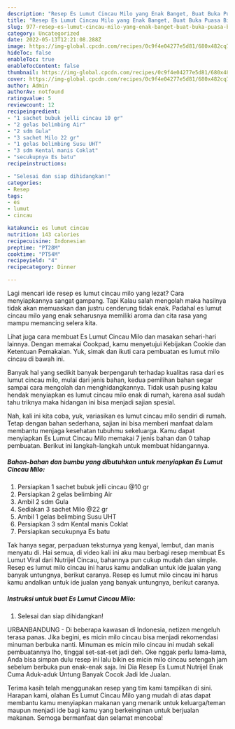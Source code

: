 ```yaml
---
description: "Resep Es Lumut Cincau Milo yang Enak Banget, Buat Buka Puasa Bisa Manjain Lidah"
title: "Resep Es Lumut Cincau Milo yang Enak Banget, Buat Buka Puasa Bisa Manjain Lidah"
slug: 977-resep-es-lumut-cincau-milo-yang-enak-banget-buat-buka-puasa-bisa-manjain-lidah
category: Uncategorized
date: 2022-05-13T12:21:08.288Z
image: https://img-global.cpcdn.com/recipes/0c9f4e04277e5d81/680x482cq70/es-lumut-cincau-milo-foto-resep-utama.jpg
hideToc: false
enableToc: true
enableTocContent: false
thumbnail: https://img-global.cpcdn.com/recipes/0c9f4e04277e5d81/680x482cq70/es-lumut-cincau-milo-foto-resep-utama.jpg
cover: https://img-global.cpcdn.com/recipes/0c9f4e04277e5d81/680x482cq70/es-lumut-cincau-milo-foto-resep-utama.jpg
author: Admin
authorAv: notfound
ratingvalue: 5
reviewcount: 12
recipeingredient:
- "1 sachet bubuk jelli cincau 10 gr"
- "2 gelas belimbing Air"
- "2 sdm Gula"
- "3 sachet Milo 22 gr"
- "1 gelas belimbing Susu UHT"
- "3 sdm Kental manis Coklat"
- "secukupnya Es batu"
recipeinstructions:

- "Selesai dan siap dihidangkan!"
categories:
- Resep
tags:
- es
- lumut
- cincau

katakunci: es lumut cincau 
nutrition: 143 calories
recipecuisine: Indonesian
preptime: "PT28M"
cooktime: "PT54M"
recipeyield: "4"
recipecategory: Dinner

---
```



Lagi mencari ide resep es lumut cincau milo yang lezat? Cara menyiapkannya sangat gampang. Tapi Kalau salah mengolah maka hasilnya tidak akan memuaskan dan justru cenderung tidak enak. Padahal es lumut cincau milo yang enak seharusnya memiliki aroma dan cita rasa yang mampu memancing selera kita.


Lihat juga cara membuat Es Lumut Cincau Milo dan masakan sehari-hari lainnya. Dengan memakai Cookpad, kamu menyetujui Kebijakan Cookie dan Ketentuan Pemakaian. Yuk, simak dan ikuti cara pembuatan es lumut milo cincau di bawah ini.

Banyak hal yang sedikit banyak berpengaruh terhadap kualitas rasa dari es lumut cincau milo, mulai dari jenis bahan, kedua pemilihan bahan segar sampai cara mengolah dan menghidangkannya. Tidak usah pusing kalau hendak menyiapkan es lumut cincau milo enak di rumah, karena asal sudah tahu triknya maka hidangan ini bisa menjadi sajian spesial.


Nah, kali ini kita coba, yuk, variasikan es lumut cincau milo sendiri di rumah. Tetap dengan bahan sederhana, sajian ini bisa memberi manfaat dalam membantu menjaga kesehatan tubuhmu sekeluarga. Kamu dapat menyiapkan Es Lumut Cincau Milo memakai 7 jenis bahan dan 0 tahap pembuatan. Berikut ini langkah-langkah untuk membuat hidangannya.

<!--inarticleads1-->

##### Bahan-bahan dan bumbu yang dibutuhkan untuk menyiapkan Es Lumut Cincau Milo:

1. Persiapkan 1 sachet bubuk jelli cincau @10 gr
1. Persiapkan 2 gelas belimbing Air
1. Ambil 2 sdm Gula
1. Sediakan 3 sachet Milo @22 gr
1. Ambil 1 gelas belimbing Susu UHT
1. Persiapkan 3 sdm Kental manis Coklat
1. Persiapkan secukupnya Es batu


Tak hanya segar, perpaduan teksturnya yang kenyal, lembut, dan manis menyatu di. Hai semua, di video kali ini aku mau berbagi resep membuat Es Lumut Viral dari Nutrijel Cincau, bahannya pun cukup mudah dan simple. Resep es lumut milo cincau ini harus kamu andalkan untuk ide jualan yang banyak untungnya, berikut caranya. Resep es lumut milo cincau ini harus kamu andalkan untuk ide jualan yang banyak untungnya, berikut caranya. 

<!--inarticleads2-->

##### Instruksi untuk buat Es Lumut Cincau Milo:


1. Selesai dan siap dihidangkan!

URBANBANDUNG - Di beberapa kawasan di Indonesia, netizen mengeluh terasa panas. Jika begini, es micin milo cincau bisa menjadi rekomendasi minuman berbuka nanti. Minuman es micin milo cincau ini mudah sekali pembuatannya lho, tinggal set-sat-set jadi deh. Oke nggak perlu lama-lama, Anda bisa simpan dulu resep ini lalu bikin es micin milo cincau setengah jam sebelum berbuka pun enak-enak saja. Ini Dia Resep Es Lumut Nutrijel Enak Cuma Aduk-aduk Untung Banyak Cocok Jadi Ide Jualan. 

Terima kasih telah menggunakan resep yang tim kami tampilkan di sini. Harapan kami, olahan Es Lumut Cincau Milo yang mudah di atas dapat membantu kamu menyiapkan makanan yang menarik untuk keluarga/teman maupun menjadi ide bagi kamu yang berkeinginan untuk berjualan makanan. Semoga bermanfaat dan selamat mencoba!
